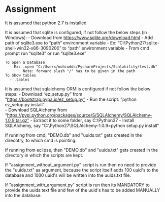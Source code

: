 # Assignment

It is assumed that python 2.7 is installed

It is assumed that sqlite is configured, if not follow the below steps (in Windows):
    - Download from https://www.sqlite.org/download.html
    - Add path of sqlite3.exe to “path” environment variable
	  - Ex: “C:\Python27\sqlite-shell-win32-x86-3090200” to “path” environment variable
    - From cmd prompt run “sqlite3” or run “sqlite3.exe”
    
    To open a Database 
      - Ex: .open "C:/Users/mohiudds/PycharmProjects/Scalability/test.db"
            Note: forward slash "/" has to be given in the path
    To Show tables
      - .tables
      
It is assumed that sqlalchemy ORM is configured if not follow the below steps:
    -	Download “ez_setup.py” from “https://bootstrap.pypa.io/ez_setup.py”
    -	Run the script: “python ez_setup.py install”   
    -	Download SQLAlchemy from “https://pypi.python.org/packages/source/S/SQLAlchemy/SQLAlchemy-1.0.9.tar.gz”
    -	Extract it to some folder, say C:\Python27
    -	Install SQLAlchemy, say "C:\Python27\SQLAlchemy-1.0.9>python setup.py install"
    
If running from cmd, "DEMO.db" and "uuids.txt" gets created in the direcotry, to which cmd is pointing.

If running from eclipse, then "DEMO.db" and "uuids.txt" gets created in the directory in which the scripts are kept.

If "assignment_without_argument.py" script is run then no need to provide the "uuids.txt" as argument, because the script itself adds 100 uuid's to the database and 1000 uuid's will be written into the uuids.txt file.

If "assignment_with_argument.py" script is run then its MANDATORY to provide the uuids text file and few of the uuid's has to be added MANUALLY into the database.

  
